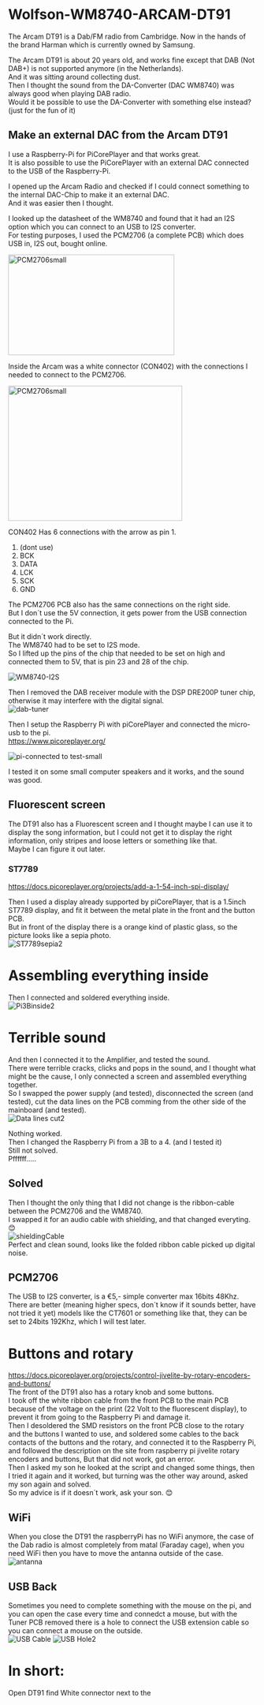 # Wolfson-WM8740-ARCAM-DT91

The Arcam DT91 is a Dab/FM radio from Cambridge.
Now in the hands of the brand Harman which is currently owned by Samsung.

The Arcam DT91 is about 20 years old, and works fine except that DAB (Not DAB+) is not supported anymore (in the Netherlands).  
And it was sitting around collecting dust.  
Then I thought the sound from the DA-Converter (DAC WM8740) was always good when playing DAB radio.  
Would it be possible to use the DA-Converter with something else instead? (just for the fun of it)  

## Make an external DAC from the Arcam DT91  

I use a Raspberry-Pi for PiCorePlayer and that works great.  
It is also possible to use the PiCorePlayer with an external DAC connected to the USB of the Raspberry-Pi.

I opened up the Arcam Radio and checked if I could connect something to the internal DAC-Chip to make it an external DAC.  
And it was easier then I thought.

I looked up the datasheet of the WM8740 and found that it had an I2S option which you can connect to an USB to I2S converter.  
For testing purposes, I used the PCM2706 (a complete PCB) which does USB in, I2S out, bought online.  

<img width="337" height="204" alt="PCM2706small" src="https://github.com/user-attachments/assets/6a126723-f22f-49b6-acd4-2d51f1e12f6c" />  

Inside the Arcam was a white connector (CON402) with the connections I needed to connect to the PCM2706.  

<img width="353" height="274" alt="PCM2706small" src="https://github.com/user-attachments/assets/11a59549-b229-4caa-82a3-e23b5c66f8bd" />

CON402 Has 6 connections with the arrow as pin 1.  
1. (dont use)  
2. BCK  
3. DATA  
4. LCK  
5. SCK  
6. GND  

The PCM2706 PCB also has the same connections on the right side.  
But I don´t use the 5V connection, it gets power from the USB connection connected to the Pi.

But it didn´t work directly.  
The WM8740 had to be set to I2S mode.  
So I lifted up the pins of the chip that needed to be set on high and connected them to 5V, that is pin 23 and 28 of the chip.  

![WM8740-I2S](https://github.com/user-attachments/assets/1c8aba13-b08c-43ed-beb6-f2c2f4c40fbd)  

Then I removed the DAB receiver module with the DSP DRE200P tuner chip, otherwise it may interfere with the digital signal.  
![dab-tuner](https://github.com/user-attachments/assets/32016f2c-5239-48c1-b17a-cf427f79800f)

Then I setup the Raspberry Pi with piCorePlayer and connected the micro-usb to the pi.  
https://www.picoreplayer.org/  

![pi-connected to test-small](https://github.com/user-attachments/assets/521228bd-16ea-4a66-b6c3-a27b753b3a98)

I tested it on some small computer speakers and it works, and the sound was good.  

## Fluorescent screen

The DT91 also has a Fluorescent screen and I thought maybe I can use it to display the song information, but I could not get it to display the right information, only stripes and loose letters or something like that.  
Maybe I can figure it out later.  
### ST7789  
https://docs.picoreplayer.org/projects/add-a-1-54-inch-spi-display/  

Then I used a display already supported by piCorePlayer, that is a 1.5inch ST7789 display, and fit it between the metal plate in the front and the button PCB.  
But in front of the display there is a orange kind of plastic glass, so the picture looks like a sepia photo.  
![ST7789sepia2](https://github.com/user-attachments/assets/8aa08a8b-3035-4fdd-bd69-6470b5ea34c5)  

# Assembling everything inside  

Then I connected and soldered everything inside.  
![Pi3Binside2](https://github.com/user-attachments/assets/9646cf67-2f54-400e-9180-57d34795dd77)  

# Terrible sound
And then I connected it to the Amplifier, and tested the sound.  
There were terrible cracks, clicks and pops in the sound, and I thought what might be the cause, I only connected a screen and assembled everything together.  
So I swapped the power supply (and tested), disconnected the screen (and tested), cut the data lines on the PCB comming from the other side of the mainboard (and tested).  
![Data lines cut2](https://github.com/user-attachments/assets/2af120b7-073e-4733-ad51-c31b9c964296)


Nothing worked.  
Then I changed the Raspberry Pi from a 3B to a 4. (and I tested it)  
Still not solved.  
Pffffff.....  
## Solved
Then I thought the only thing that I did not change is the ribbon-cable between the PCM2706 and the WM8740.  
I swapped it for an audio cable with shielding, and that changed everyting. :blush:  
![shieldingCable](https://github.com/user-attachments/assets/00f5232b-c78b-4a7e-be74-f96fb7269937)  
Perfect and clean sound, looks like the folded ribbon cable picked up digital noise.  

## PCM2706  
The USB to I2S converter, is a €5,- simple converter max 16bits 48Khz.  
There are better (meaning higher specs, don´t know if it sounds better, have not tried it yet) models like the CT7601 or something like that, they can be set to 24bits 192Khz, which I will test later.  

#  Buttons and rotary  
https://docs.picoreplayer.org/projects/control-jivelite-by-rotary-encoders-and-buttons/  
The front of the DT91 also has a rotary knob and some buttons.  
I took off the white ribbon cable from the front PCB to the main PCB because of the voltage on the print (22 Volt to the fluorescent display), to prevent it from going to the Raspberry Pi and damage it.  
Then I desoldered the SMD resistors on the front PCB close to the rotary and the buttons I wanted to use, and soldered some cables to the back contacts of the buttons and the rotary, and connected it to the Raspberry Pi, and followed the description on the site from raspberry pi jivelite rotary encoders and buttons, But that did not work, got an error.  
Then I asked my son he looked at the script and changed some things, then I tried it again and it worked, but turning was the other way around, asked my son again and solved.  
So my advice is if it doesn´t work, ask your son. :blush:  

## WiFi  
When you close the DT91 the raspberryPi has no WiFi anymore, the case of the Dab radio is almost completely from matal (Faraday cage), when you need WiFi then you have to move the antanna outside of the case.  
![antanna](https://github.com/user-attachments/assets/f352ee55-c219-4e03-ba5c-3701b61d0d50)

## USB Back  
Sometimes you need to complete something with the mouse on the pi, and you can open the case every time and connedct a mouse, but with the Tuner PCB removed there is a hole to connect the USB extension cable so you can connect a mouse on the outside.  
![USB Cable](https://github.com/user-attachments/assets/b8e5319e-78d7-4b7a-9523-7a96db041083)
![USB Hole2](https://github.com/user-attachments/assets/e7316b34-3042-4557-b929-f85be1720e9a)



# In short:  
Open DT91 find White connector next to the  






 




